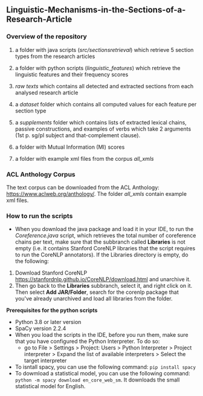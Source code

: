 ## Linguistic-Mechanisms-in-the-Sections-of-a-Research-Article
 
### Overview of the repository


1) a folder with java scripts (*src/sectionsretrieval*) which retrieve 5 section types from the research articles 

2) a folder with python scripts (*linguistic_features*) which retrieve the linguistic features and their frequency scores 

3) *raw texts* which contains all detected and extracted sections from each analysed research article

4) a *dataset* folder which contains all computed values for each feature per section type

5) a *supplements* folder which contains lists of extracted lexical chains, passive constructions, and examples of verbs which take 2 arguments (1st p. sg/pl subject and that-complement clause). 

6) a folder with Mutual Information (MI) scores 

7) a folder with example xml files from the corpus *all_xmls*


### ACL Anthology Corpus 
The text corpus can be downloaded from the ACL Anthology: https://www.aclweb.org/anthology/. The folder *all_xmls*
contain example xml files.

### How to run the scripts
- When you download the java package and load it in your IDE, to run the *Coreference.java* script, which retrieves the total number of coreference chains per text, make sure that the subbranch called **Libraries** is not empty (i.e. it contains Stanford CoreNLP libraries that the script requires to run the CoreNLP annotators). If the Libraries directory is empty, do the following:
1. Download Stanford CoreNLP https://stanfordnlp.github.io/CoreNLP/download.html and unarchive it.
2. Then go back to the **Libraries** subbranch, select it, and right click on it. Then select **Add JAR/Folder**, search for the corenlp package that you've already unarchived and load all libraries from the folder.


**Prerequisites for the python scripts**
- Python 3.8 or later version
- SpaCy version  2.2.4
- When you load the scripts in the IDE, before you run them, make sure that you have configured the Python Interpreter. To do so:
  - go to File > Settings > Project: Users > Python Interpreter > Project interpreter > Expand the list of available interpreters > Select the target interpreter
- To isntall spacy, you can use the following command: `pip install spacy`
- To dowmload a statistical model, you can use the following command: `python -m spacy download en_core_web_sm`. It downloads the small statistical model for English.
